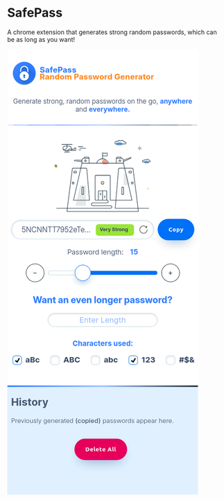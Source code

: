 # SafePass

A chrome extension that generates strong random passwords, which can be as long as you want!

<img src="https://github.com/RealAbdurRehman/safe-pass/blob/main/Preview.png?raw=true" alt="Preview" />

